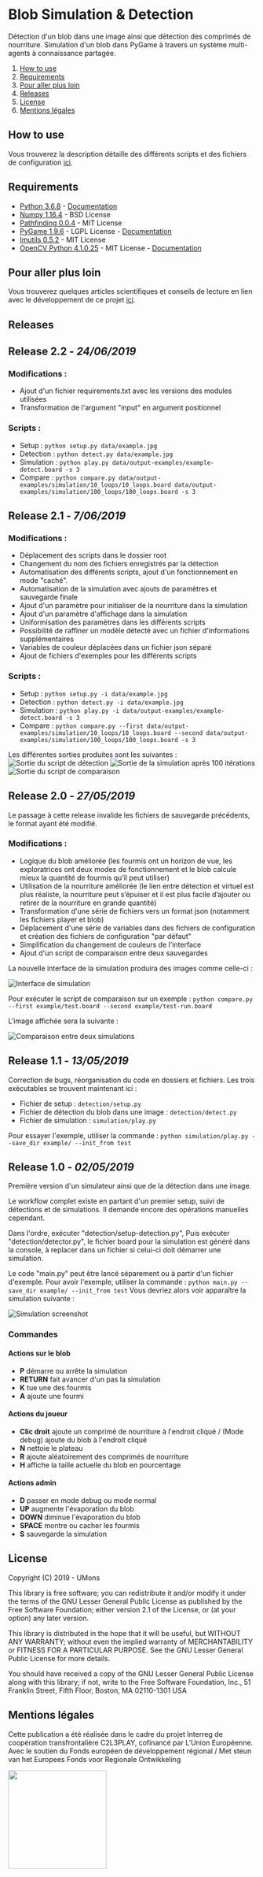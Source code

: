# Blob Simulation & Detection
Détection d'un blob dans une image ainsi que détection des comprimés de nourriture. Simulation d'un blob dans PyGame à travers un système multi-agents à connaissance partagée.

1. [How to use](HOWTO.md)
2. [Requirements](#requirements)
3. [Pour aller plus loin](TOGOFURTHER.md)
4. [Releases](#releases)
5. [License](#license)
6. [Mentions légales](#mentions-légales)

## How to use
Vous trouverez la description détaille des différents scripts et des fichiers de configuration [ici](HOWTO.md).

## Requirements
+ [Python 3.6.8](https://www.python.org/downloads/release/python-368/) - [Documentation](https://docs.python.org/3.6/)
+ [Numpy 1.16.4](https://pypi.org/project/numpy/1.16.4/) - BSD License
+ [Pathfinding 0.0.4](https://pypi.org/project/pathfinding/0.0.4/) - MIT License
+ [PyGame 1.9.6](https://pypi.org/project/pygame/1.9.6/) - LGPL License - [Documentation](https://www.pygame.org/docs/)
+ [Imutils 0.5.2](https://pypi.org/project/imutils/0.5.2/) - MIT License
+ [OpenCV Python 4.1.0.25](https://pypi.org/project/opencv-python/4.1.0.25/) - MIT License - [Documentation](https://docs.opencv.org/4.1.0/)

## Pour aller plus loin
Vous trouverez quelques articles scientifiques et conseils de lecture en lien avec le développement de ce projet [ici](TOGOFURTHER.md).

## Releases
## Release 2.2 - *24/06/2019*
### Modifications : 
+ Ajout d'un fichier requirements.txt avec les versions des modules utilisées
+ Transformation de l'argument "input" en argument positionnel

### Scripts : 
+ Setup : `python setup.py data/example.jpg`
+ Detection : `python detect.py data/example.jpg`
+ Simulation : `python play.py data/output-examples/example-detect.board -s 3`
+ Compare : `python compare.py data/output-examples/simulation/10_loops/10_loops.board data/output-examples/simulation/100_loops/100_loops.board -s 3`

## Release 2.1 - *7/06/2019*

### Modifications : 
+ Déplacement des scripts dans le dossier root
+ Changement du nom des fichiers enregistrés par la détection
+ Automatisation des différents scripts, ajout d'un fonctionnement en mode "caché".
+ Automatisation de la simulation avec ajouts de paramètres et sauvegarde finale
+ Ajout d'un paramètre pour initialiser de la nourriture dans la simulation
+ Ajout d'un paramètre d'affichage dans la simulation
+ Uniformisation des paramètres dans les différents scripts
+ Possibilité de raffiner un modèle détecté avec un fichier d'informations supplémentaires
+ Variables de couleur déplacées dans un fichier json séparé
+ Ajout de fichiers d'exemples pour les différents scripts

### Scripts : 
+ Setup : `python setup.py -i data/example.jpg`
+ Detection : `python detect.py -i data/example.jpg`
+ Simulation : `python play.py -i data/output-examples/example-detect.board -s 3`
+ Compare : `python compare.py --first data/output-examples/simulation/10_loops/10_loops.board --second data/output-examples/simulation/100_loops/100_loops.board -s 3`

Les différentes sorties produites sont les suivantes : 
![Sortie du script de détection](data/output-examples/example-detect-details.jpg?raw=true "Sortie du script de détection") 
![Sortie de la simulation après 100 itérations](data/output-examples/simulation/100_loops/100_loops.jpg?raw=true "Sortie de la simulation après 100 itérations")
![Sortie du script de comparaison](data/compare_init_with_100.jpg?raw=true "Sortie du script de comparaison") 


## Release 2.0 - *27/05/2019*

Le passage à cette release invalide les fichiers de sauvegarde précédents, le format ayant été modifié.

### Modifications :
+ Logique du blob améliorée (les fourmis ont un horizon de vue, les exploratrices ont deux modes de fonctionnement et le blob calcule mieux la quantité de fourmis qu’il peut utiliser)
+ Utilisation de la nourriture améliorée (le lien entre détection et virtuel est plus réaliste, la nourriture peut s’épuiser et il est plus facile d’ajouter ou retirer de la nourriture en grande quantité)
+ Transformation d'une série de fichiers vers un format json (notamment les fichiers player et blob)
+ Déplacement d'une série de variables dans des fichiers de configuration et création des fichiers de configuration "par défaut"
+ Simplification du changement de couleurs de l'interface
+ Ajout d'un script de comparaison entre deux sauvegardes

La nouvelle interface de la simulation produira des images comme celle-ci : 

![Interface de simulation](example/test-run.jpg?raw=true "Interface de simulation") 

Pour exécuter le script de comparaison sur un exemple : 
`python compare.py --first example/test.board --second example/test-run.board`

L'image affichée sera la suivante : 

![Comparaison entre deux simulations](example/test-compare.jpg?raw=true "Comparaison entre deux simulations") 


## Release 1.1 - *13/05/2019*
Correction de bugs, réorganisation du code en dossiers et fichiers.
Les trois exécutables se trouvent maintenant ici : 
+ Fichier de setup : `detection/setup.py`
+ Fichier de détection du blob dans une image : `detection/detect.py`
+ Fichier de simulation : `simulation/play.py`

Pour essayer l'exemple, utiliser la commande : 
`python simulation/play.py --save_dir example/ --init_from test`

## Release 1.0 - *02/05/2019*

Première version d'un simulateur ainsi que de la détection dans une image.

Le workflow complet existe en partant d'un premier setup, suivi de détections et de simulations. Il demande encore des opérations manuelles cependant.

Dans l'ordre, exécuter "detection/setup-detection.py", 
Puis exécuter "detection/detector.py", le fichier board pour la simulation est généré dans la console, à replacer dans un fichier si celui-ci doit démarrer une simulation.

Le code "main.py" peut être lancé séparement ou à partir d'un fichier d'exemple.
Pour avoir l'exemple, utiliser la commande : 
`python main.py --save_dir example/ --init_from test`
Vous devriez alors voir apparaître la simulation suivante  : 

![Simulation screenshot](example/test.jpg?raw=true "Test Simulation") 

### Commandes
#### Actions sur le blob
+ **P** démarre ou arrête la simulation
+ **RETURN** fait avancer d'un pas la simulation
+ **K** tue une des fourmis
+ **A** ajoute une fourmi
#### Actions du joueur
+ **Clic droit** ajoute un comprimé de nourriture à l'endroit cliqué / (Mode debug) ajoute du blob à l'endroit cliqué
+ **N** nettoie le plateau
+ **R** ajoute aléatoirement des comprimés de nourriture
+ **H** affiche la taille actuelle du blob en pourcentage
#### Actions admin
+ **D** passer en mode debug ou mode normal
+ **UP** augmente l'évaporation du blob
+ **DOWN** diminue l'évaporation du blob
+ **SPACE** montre ou cacher les fourmis
+ **S** sauvegarde la simulation

## License
Copyright (C) 2019 - UMons

This library is free software; you can redistribute it and/or
modify it under the terms of the GNU Lesser General Public
License as published by the Free Software Foundation; either
version 2.1 of the License, or (at your option) any later version.

This library is distributed in the hope that it will be useful,
but WITHOUT ANY WARRANTY; without even the implied warranty of
MERCHANTABILITY or FITNESS FOR A PARTICULAR PURPOSE.  See the GNU
Lesser General Public License for more details.

You should have received a copy of the GNU Lesser General Public
License along with this library; if not, write to the Free Software
Foundation, Inc., 51 Franklin Street, Fifth Floor, Boston, MA  02110-1301  USA

## Mentions légales
Cette publication a été réalisée dans le cadre du projet Interreg de coopération transfrontalière C2L3PLAY, cofinancé par L’Union Européenne. Avec le soutien du Fonds européen de développement régional / Met steun van het Europees Fonds voor Regionale Ontwikkeling

<img src="https://crossborderlivinglabs.eu/wp-content/uploads/2018/02/LogoProjets_GoToS3_C2L3PLAY.png" width="200px"/>